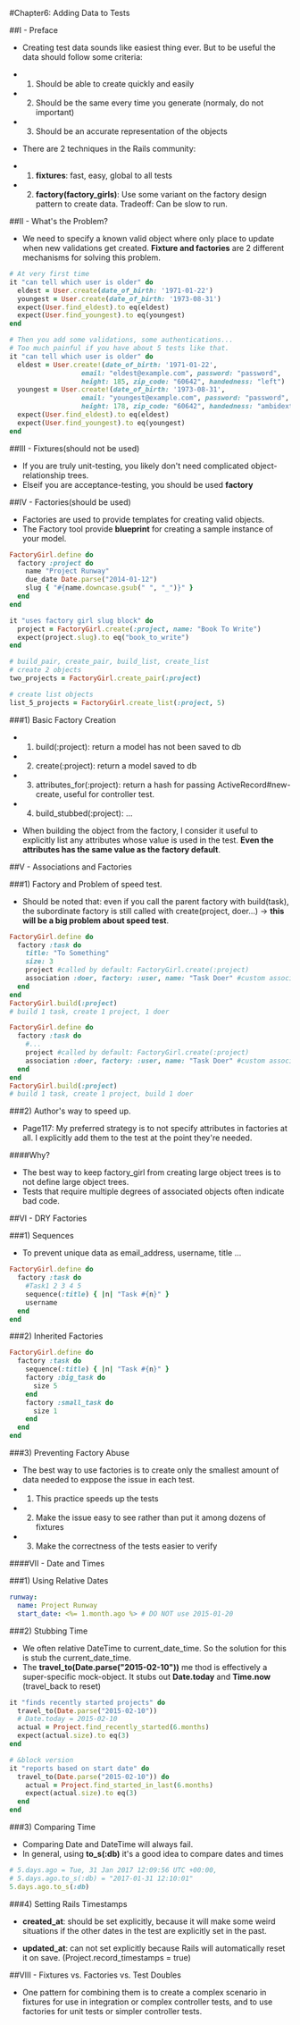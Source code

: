 #Chapter6: Adding Data to Tests

##I - Preface

- Creating test data sounds like easiest thing ever. But to be useful the data should follow some criteria:
- 1) Should be able to create quickly and easily
- 2) Should be the same every time you generate (normaly, do not important)
- 3) Should be an accurate representation of the objects

- There are 2 techniques in the Rails community:
- 1) **fixtures**: fast, easy, global to all tests 
- 2) **factory(factory_girls)**: Use some variant on the factory design pattern to create data.
    Tradeoff: Can be slow to run.
    
##II - What's the Problem?

- We need to specify a known valid object where only place to update when new validations get created. **Fixture and factories** are 2 different mechanisms for solving this problem.

```ruby
# At very first time
it "can tell which user is older" do
  eldest = User.create(date_of_birth: '1971-01-22') 
  youngest = User.create(date_of_birth: '1973-08-31') 
  expect(User.find_eldest).to eq(eldest) 
  expect(User.find_youngest).to eq(youngest)
end

# Then you add some validations, some authentications...
# Too much painful if you have about 5 tests like that. 
it "can tell which user is older" do
  eldest = User.create!(date_of_birth: '1971-01-22',
                  email: "eldest@example.com", password: "password",
                  height: 185, zip_code: "60642", handedness: "left") 
  youngest = User.create!(date_of_birth: '1973-08-31',
                  email: "youngest@example.com", password: "password",
                  height: 178, zip_code: "60642", handedness: "ambidextrous") 
  expect(User.find_eldest).to eq(eldest) 
  expect(User.find_youngest).to eq(youngest)
end
```

##III - Fixtures(should not be used)

- If you are truly unit-testing, you likely don't need complicated object-relationship trees.
- Elseif you are acceptance-testing, you should be used **factory**

##IV - Factories(should be used)

- Factories are used to provide templates for creating valid objects.
- The Factory tool provide **blueprint** for creating a sample instance of your model.

```ruby
FactoryGirl.define do 
  factory :project do
    name "Project Runway"
    due_date Date.parse("2014-01-12") 
    slug { "#{name.downcase.gsub(" ", "_")}" }
  end
end

it "uses factory girl slug block" do
  project = FactoryGirl.create(:project, name: "Book To Write") 
  expect(project.slug).to eq("book_to_write")
end

# build_pair, create_pair, build_list, create_list
# create 2 objects
two_projects = FactoryGirl.create_pair(:project)

# create list objects
list_5_projects = FactoryGirl.create_list(:project, 5) 
````

###1) Basic Factory Creation
- 1) build(:project): return a model has not been saved to db
- 2) create(:project): return a model saved to db
- 3) attributes_for(:project): return a hash for passing ActiveRecord#new-create, useful for controller test.
- 4) build_stubbed(:project): ...

- When building the object from the factory, I consider it useful to explicitly list any attributes whose value is used in the test. **Even the attributes has the same value as the factory default**.

##V - Associations and Factories

###1) Factory and Problem of speed test.
- Should be noted that: even if you call the parent factory with build(task), the subordinate factory is still called with create(project, doer...) -> **this will be a big problem about speed test**.

```ruby
FactoryGirl.define do 
  factory :task do
    title: "To Something"
    size: 3
    project #called by default: FactoryGirl.create(:project)
    association :doer, factory: :user, name: "Task Doer" #custom association
  end 
end
FactoryGirl.build(:project)
# build 1 task, create 1 project, 1 doer

FactoryGirl.define do 
  factory :task do
    #...
    project #called by default: FactoryGirl.create(:project)
    association :doer, factory: :user, name: "Task Doer" #custom association
  end 
end
FactoryGirl.build(:project)
# build 1 task, create 1 project, build 1 doer
```

###2) Author's way to speed up.

- Page117: My preferred strategy is to not specify attributes in factories at all. I explicitly add them to the test at the point they're needed.

####Why?

- The best way to keep factory_girl from creating large object trees is to not define large object trees.
- Tests that require multiple degrees of associated objects often indicate bad code.

##VI - DRY Factories

###1) Sequences

- To prevent unique data as email_address, username, title ...

```ruby
FactoryGirl.define do 
  factory :task do
    #Task1 2 3 4 5
    sequence(:title) { |n| "Task #{n}" } 
    username
  end
end

```

###2) Inherited Factories

```ruby
FactoryGirl.define do 
  factory :task do
    sequence(:title) { |n| "Task #{n}" }
    factory :big_task do 
      size 5
    end
    factory :small_task do 
      size 1
    end 
  end
end

```

###3) Preventing Factory Abuse

- The best way to use factories is to create only the smallest amount of data needed to exppose the issue in each test. 
- 1) This practice speeds up the tests
- 2) Make the issue easy to see rather than put it among dozens of fixtures
- 3) Make the correctness of the tests easier to verify

####VII - Date and Times

###1) Using Relative Dates

```yaml
runway:
  name: Project Runway 
  start_date: <%= 1.month.ago %> # DO NOT use 2015-01-20

```

###2) Stubbing Time

- We often relative DateTime to current_date_time. So the solution for this is stub the current_date_time.
- The **travel_to(Date.parse("2015-02-10"))** me thod is effectively a super-specific mock-object. It stubs out **Date.today** and **Time.now** (travel_back to reset)

```ruby
it "finds recently started projects" do 
  travel_to(Date.parse("2015-02-10"))
  # Date.today = 2015-02-10
  actual = Project.find_recently_started(6.months) 
  expect(actual.size).to eq(3)
end

# &block version
it "reports based on start date" do 
  travel_to(Date.parse("2015-02-10")) do
    actual = Project.find_started_in_last(6.months)
    expect(actual.size).to eq(3)
  end 
end
```

###3) Comparing Time

- Comparing Date and DateTime will always fail.
- In general, using **to_s(:db)** it's a good idea to compare dates and times
```ruby
# 5.days.ago = Tue, 31 Jan 2017 12:09:56 UTC +00:00, 
# 5.days.ago.to_s(:db) = "2017-01-31 12:10:01" 
5.days.ago.to_s(:db)
```

###4) Setting Rails Timestamps

- **created_at**: should be set explicitly, because it will make some weird situations if the other dates in the test are explicitly set in the past.

- **updated_at**: can not set explicitly because Rails will automatically reset it on save. (Project.record_timestamps = true)

##VIII - Fixtures vs. Factories vs. Test Doubles

- One pattern for combining them is to create a complex scenario in fixtures for use in integration or complex controller tests, and to use factories for unit tests or simpler controller tests.




